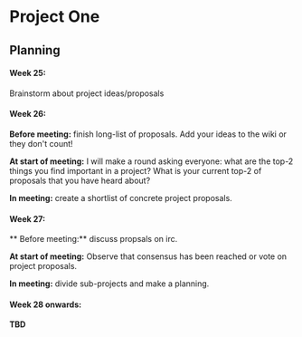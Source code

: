 # Project One

## Planning

#### Week 25:
Brainstorm about project ideas/proposals

#### Week 26:
**Before meeting:** finish long-list of proposals. Add your ideas to the wiki or they don't count!

**At start of meeting:** I will make a round asking everyone: what are the top-2 things you find important in a project? What is your current top-2 of proposals that you have heard about?

**In meeting:** create a shortlist of concrete project proposals.

#### Week 27:
** Before meeting:** discuss propsals on irc.

**At start of meeting:** Observe that consensus has been reached or vote on project proposals.

**In meeting:** divide sub-projects and make a planning.

#### Week 28 onwards:
**TBD**

